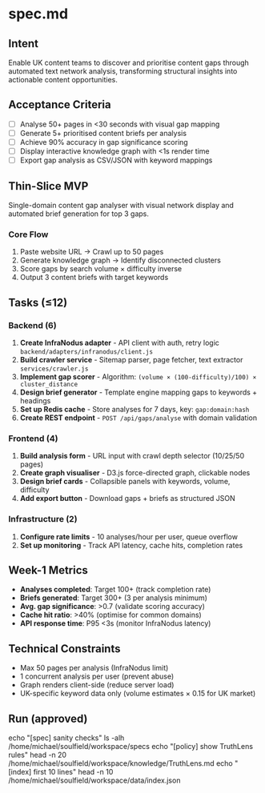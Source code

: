 # spec.md

## Intent
Enable UK content teams to discover and prioritise content gaps through automated text network analysis, transforming structural insights into actionable content opportunities.

## Acceptance Criteria
- [ ] Analyse 50+ pages in <30 seconds with visual gap mapping
- [ ] Generate 5+ prioritised content briefs per analysis
- [ ] Achieve 90% accuracy in gap significance scoring
- [ ] Display interactive knowledge graph with <1s render time
- [ ] Export gap analysis as CSV/JSON with keyword mappings

## Thin-Slice MVP
Single-domain content gap analyser with visual network display and automated brief generation for top 3 gaps.

### Core Flow
1. Paste website URL → Crawl up to 50 pages
2. Generate knowledge graph → Identify disconnected clusters
3. Score gaps by search volume × difficulty inverse
4. Output 3 content briefs with target keywords

## Tasks (≤12)

### Backend (6)
1. **Create InfraNodus adapter** - API client with auth, retry logic `backend/adapters/infranodus/client.js`
2. **Build crawler service** - Sitemap parser, page fetcher, text extractor `services/crawler.js`
3. **Implement gap scorer** - Algorithm: `(volume × (100-difficulty)/100) × cluster_distance`
4. **Design brief generator** - Template engine mapping gaps to keywords + headings
5. **Set up Redis cache** - Store analyses for 7 days, key: `gap:domain:hash`
6. **Create REST endpoint** - `POST /api/gaps/analyse` with domain validation

### Frontend (4)
1. **Build analysis form** - URL input with crawl depth selector (10/25/50 pages)
2. **Create graph visualiser** - D3.js force-directed graph, clickable nodes
3. **Design brief cards** - Collapsible panels with keywords, volume, difficulty
4. **Add export button** - Download gaps + briefs as structured JSON

### Infrastructure (2)
1. **Configure rate limits** - 10 analyses/hour per user, queue overflow
2. **Set up monitoring** - Track API latency, cache hits, completion rates

## Week-1 Metrics
- **Analyses completed**: Target 100+ (track completion rate)
- **Briefs generated**: Target 300+ (3 per analysis minimum)
- **Avg. gap significance**: >0.7 (validate scoring accuracy)
- **Cache hit ratio**: >40% (optimise for common domains)
- **API response time**: P95 <3s (monitor InfraNodus latency)

## Technical Constraints
- Max 50 pages per analysis (InfraNodus limit)
- 1 concurrent analysis per user (prevent abuse)
- Graph renders client-side (reduce server load)
- UK-specific keyword data only (volume estimates × 0.15 for UK market)

## Run (approved)
echo "[spec] sanity checks"
ls -alh /home/michael/soulfield/workspace/specs
echo "[policy] show TruthLens rules"
head -n 20 /home/michael/soulfield/workspace/knowledge/TruthLens.md
echo "[index] first 10 lines"
head -n 10 /home/michael/soulfield/workspace/data/index.json


